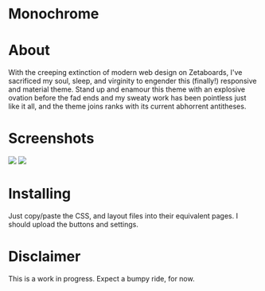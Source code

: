 
Monochrome
==========

# About

With the creeping extinction of modern web design on Zetaboards, I've
sacrificed my soul, sleep, and virginity to engender this (finally!) responsive
and material theme. Stand up and enamour this theme with an explosive ovation
before the fad ends and my sweaty work has been pointless just like it all, and
the theme joins ranks with its current abhorrent antitheses.

# Screenshots
<img src="http://i.imgur.com/R9aAoMe.png" />
<img src="http://i.imgur.com/R9aAoMe.png" />

# Installing

Just copy/paste the CSS, and layout files into their equivalent pages. I should
upload the buttons and settings.

# Disclaimer

This is a work in progress. Expect a bumpy ride, for now.

